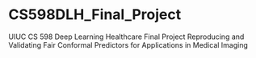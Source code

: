 # CS598DLH_Final_Project
UIUC CS 598 Deep Learning Healthcare Final Project Reproducing and Validating Fair Conformal Predictors for Applications in Medical Imaging
